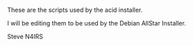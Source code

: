 These are the scripts used by the acid installer.

I will be editing them to be used by the Debian AllStar Installer.

Steve N4IRS
